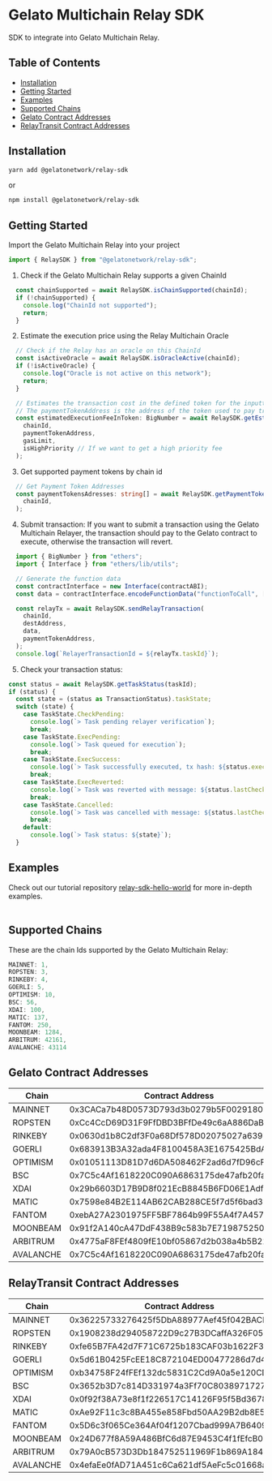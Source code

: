 # Gelato Multichain Relay SDK <!-- omit in toc -->

SDK to integrate into Gelato Multichain Relay.
<br/>

## Table of Contents <!-- omit in toc -->
- [Installation](#installation)
- [Getting Started](#getting-started)
- [Examples](#examples)
- [Supported Chains](#supported-chains)
- [Gelato Contract Addresses](#gelato-contract-addresses)
- [RelayTransit Contract Addresses](#relaytransit-contract-addresses)

## Installation

```bash
yarn add @gelatonetwork/relay-sdk
```
or
```bash
npm install @gelatonetwork/relay-sdk
```
## Getting Started

Import the Gelato Multichain Relay into your project

```typescript
import { RelaySDK } from "@gelatonetwork/relay-sdk";
```

1. Check if the Gelato Multichain Relay supports a given ChainId

```typescript
  const chainSupported = await RelaySDK.isChainSupported(chainId);
  if (!chainSupported) {
    console.log("ChainId not supported");
    return;
  }
```

2. Estimate the execution price using the Relay Multichain Oracle
```typescript
  // Check if the Relay has an oracle on this ChainId
  const isActiveOracle = await RelaySDK.isOracleActive(chainId);
  if (!isActiveOracle) {
    console.log("Oracle is not active on this network");
    return;
  }

  // Estimates the transaction cost in the defined token for the inputted gasLimit
  // The paymentTokenAddress is the address of the token used to pay transaction fees
  const estimatedExecutionFeeInToken: BigNumber = await RelaySDK.getEstimatedFee(
    chainId,
    paymentTokenAddress,
    gasLimit,
    isHighPriority // If we want to get a high priority fee
  );
```

3. Get supported payment tokens by chain id
```typescript
  // Get Payment Token Addresses
  const paymentTokensAdresses: string[] = await RelaySDK.getPaymentTokens(
    chainId,
  );
```

4. Submit transaction:
If you want to submit a transaction using the Gelato Multichain Relayer, the transaction should pay to the Gelato contract
to execute, otherwise the transaction will revert.
```typescript
  import { BigNumber } from "ethers"; 
  import { Interface } from "ethers/lib/utils";

  // Generate the function data
  const contractInterface = new Interface(contractABI);
  const data = contractInterface.encodeFunctionData("functionToCall", [args]);

  const relayTx = await RelaySDK.sendRelayTransaction(
    chainId,
    destAddress,
    data,
    paymentTokenAddress,
  );
  console.log(`RelayerTransactionId = ${relayTx.taskId}`);
```

5. Check your transaction status:
```typescript
const status = await RelaySDK.getTaskStatus(taskId);
if (status) {
  const state = (status as TransactionStatus).taskState;
  switch (state) {
    case TaskState.CheckPending:
      console.log(`> Task pending relayer verification`);
      break;
    case TaskState.ExecPending:
      console.log(`> Task queued for execution`);
      break;
    case TaskState.ExecSuccess:
      console.log(`> Task successfully executed, tx hash: ${status.execution?.transactionHash}`);
      break;
    case TaskState.ExecReverted:
      console.log(`> Task was reverted with message: ${status.lastCheck?.message}`);
      break;
    case TaskState.Cancelled:
      console.log(`> Task was cancelled with message: ${status.lastCheck?.message}`);
      break;
    default:
      console.log(`> Task status: ${state}`);
  }
```

## Examples

Check out our tutorial repository [relay-sdk-hello-world](https://github.com/gelatodigital/relay-sdk-hello-world) for more in-depth examples.
<br/><br/>

## Supported Chains
These are the chain Ids supported by the Gelato Multichain Relay:
```typescript
MAINNET: 1,
ROPSTEN: 3,
RINKEBY: 4,
GOERLI: 5,
OPTIMISM: 10,
BSC: 56,
XDAI: 100,
MATIC: 137,
FANTOM: 250,
MOONBEAM: 1284,
ARBITRUM: 42161,
AVALANCHE: 43114
```

## Gelato Contract Addresses
| Chain     |  Contract Address                           |
|---        |---                                          |
| MAINNET   | 0x3CACa7b48D0573D793d3b0279b5F0029180E83b6  |
| ROPSTEN   | 0xCc4CcD69D31F9FfDBD3BFfDe49c6aA886DaB98d9  |
| RINKEBY   | 0x0630d1b8C2df3F0a68Df578D02075027a6397173  |
| GOERLI    | 0x683913B3A32ada4F8100458A3E1675425BdAa7DF  |
| OPTIMISM  | 0x01051113D81D7d6DA508462F2ad6d7fD96cF42Ef  |
| BSC       | 0x7C5c4Af1618220C090A6863175de47afb20fa9Df  |
| XDAI      | 0x29b6603D17B9D8f021EcB8845B6FD06E1Adf89DE  |
| MATIC     | 0x7598e84B2E114AB62CAB288CE5f7d5f6bad35BbA  |
| FANTOM    | 0xebA27A2301975FF5BF7864b99F55A4f7A457ED10  |
| MOONBEAM  | 0x91f2A140cA47DdF438B9c583b7E71987525019bB  |
| ARBITRUM  | 0x4775aF8FEf4809fE10bf05867d2b038a4b5B2146  |
| AVALANCHE | 0x7C5c4Af1618220C090A6863175de47afb20fa9Df  |

## RelayTransit Contract Addresses
| Chain     |  Contract Address                           |
|---        |---                                          |
| MAINNET   | 0x36225733276425f5DbA88977Aef45f042BACB953  |
| ROPSTEN   | 0x1908238d294058722D9c27B3DCaffA326F05eDA4  |
| RINKEBY   | 0xfe65B7FA42d7F71C6725b183CAF03b1622F3B69F  |
| GOERLI    | 0x5d61B0425FcEE18C872104ED00477286d7d461dc  |
| OPTIMISM  | 0xb34758F24fFEf132dc5831C2Cd9A0a5e120CD564  |
| BSC       | 0x3652b3D7c814D331974a3Ff70C8038971727cd63  |
| XDAI      | 0x0f92f38A73e8f1f226517C14126F95f5Bd3678e8  |
| MATIC     | 0xAe92F11c3c8BA455e858Fbd50AA29B2db8E57121  |
| FANTOM    | 0x5D6c3f065Ce364Af04f1207Cbad999A7B640921A  |
| MOONBEAM  | 0x24D677f8A59A486BfC6d87E9453C4f1fEfcB0958  |
| ARBITRUM  | 0x79A0cB573D3Db184752511969F1b869A184EA445  |
| AVALANCHE | 0x4efaEe0fAD71A451c6Ca621df5AeFc5c01668a26  |